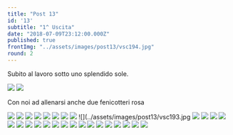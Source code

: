 ```yaml
---
title: "Post 13"
id: '13'
subtitle: "1^ Uscita"
date: "2018-07-09T23:12:00.000Z"
published: true
frontImg: "../assets/images/post13/vsc194.jpg"
round: 2
---
```


Subito al lavoro sotto uno splendido sole.

![](../assets/images/post13/vsc183.jpg)
![](../assets/images/post13/vsc184.jpg)

Con noi ad allenarsi anche due fenicotteri rosa

![](../assets/images/post13/vsc185.jpg)
![](../assets/images/post13/vsc186.jpg)
![](../assets/images/post13/vsc187.jpg)
![](../assets/images/post13/vsc188.jpg)
![](../assets/images/post13/vsc189.jpg)
![](../assets/images/post13/vsc190.jpg)
![](../assets/images/post13/vsc191.jpg)
![](../assets/images/post13/vsc192.jpg)
![](../assets/images/post13/vsc193.jpg
![](../assets/images/post13/vsc195.jpg)
![](../assets/images/post13/vsc196.jpg)
![](../assets/images/post13/vsc197.jpg)
![](../assets/images/post13/vsc198.jpg)
![](../assets/images/post13/vsc199.jpg)
![](../assets/images/post13/vsc200.jpg)
![](../assets/images/post13/vsc201.jpg)
![](../assets/images/post13/vsc202.jpg)
![](../assets/images/post13/vsc203.jpg)
![](../assets/images/post13/vsc204.jpg)
![](../assets/images/post13/vsc205.jpg)
![](../assets/images/post13/vsc206.jpg)
![](../assets/images/post13/vsc207.jpg)
![](../assets/images/post13/vsc208.jpg)
![](../assets/images/post13/vsc209.jpg)
![](../assets/images/post13/vsc210.jpg)
![](../assets/images/post13/vsc211.jpg)
![](../assets/images/post13/vsc212.jpg)
![](../assets/images/post13/vsc213.jpg)
![](../assets/images/post13/vsc214.jpg)
